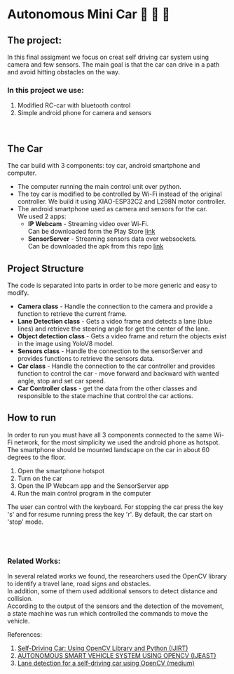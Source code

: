 # Autonomous Mini Car :construction: :stop_sign: :car:
## The project:
In this final assigment we focus on creat self driving car system using camera and few sensors.
The main goal is that the car can drive in a path and avoid hitting obstacles on the way.
<br />
### In this project we use:
1. Modified RC-car with bluetooth control
2. Simple android phone for camera and sensors
<br />

## The Car
The car build with 3 components: toy car, android smartphone and computer.</br>
- The computer running the main control unit over python.
- The toy car is modified to be controlled by Wi-Fi instead of the original controller.
We build it using XIAO-ESP32C2 and L298N motor controller.
- The android smartphone used as camera and sensors for the car.</br>
We used 2 apps:
  - **IP Webcam** - Streaming video over Wi-Fi.</br>
  Can be downloaded form the Play Store [link](https://play.google.com/store/apps/details?id=com.pas.webcam)
  - **SensorServer** - Streaming sensors data over websockets.</br>
  Can be downloaded the apk from this repo [link](https://github.com/umer0586/SensorServer)


## Project Structure
The code is separated into parts in order to be more generic and easy to modify.
- **Camera class** - Handle the connection to the camera and  provide a function to retrieve the current frame.
- **Lane Detection class** - Gets a video frame and detects a lane (blue lines) and retrieve the steering angle for get the center of the lane. 
- **Object detection class** - Gets a video frame and return the objects exist in the image using YoloV8 model.
- **Sensors class** - Handle the connection to the sensorServer and provides functions to retrieve the sensors data.
- **Car class** - Handle the connection to the car controller and provides function to control the car - move forward and backward with wanted angle, stop and set car speed.
- **Car Controller class** - get the data from the other classes and responsible to the state machine that control the car actions.


## How to run
In order to run you must have all 3 components connected to the same Wi-Fi network, for the most simplicity we used the android phone as hotspot.</br>
The smartphone should be mounted landscape on the car in about 60 degrees to the floor.</br>
1. Open the smartphone hotspot
2. Turn on the car
3. Open the IP Webcam app and the SensorServer app
4. Run the main control program in the computer

The user can control with the keyboard. For stopping the car press the key 's' and for resume running press the key 'r'.
By default, the car start on 'stop' mode.

<br />
<br />

### Related Works:
In several related works we found, the researchers used the OpenCV library to identify a travel lane, road signs and obstacles.<br />
In addition, some of them used additional sensors to detect distance and collision.<br />
According to the output of the sensors and the detection of the movement, a state machine was run which controlled the commands to move the vehicle.

References: 
1. [Self-Driving Car: Using OpenCV Library and Python (IJIRT)](https://ijirt.org/master/publishedpaper/IJIRT159204_PAPER.pdf) <br />
2. [AUTONOMOUS SMART VEHICLE SYSTEM USING OPENCV (IJEAST)](https://www.ijeast.com/papers/307-311,%20Tesma0702,IJEAST,%2017362.pdf) <br />
3. [Lane detection for a self-driving car using OpenCV (medium)](https://medium.com/analytics-vidhya/lane-detection-for-a-self-driving-car-using-opencv-e2aa95105b89)





